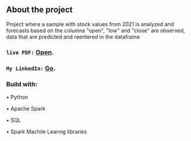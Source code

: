 ## About the project

Project where a sample with stock values ​​from 2021 is analyzed and forecasts based on the columns "open", "low" and "close" are observed, data that are predicted and reentered in the dataframe

### `live PDF:` [Open](https://github.com/kaiodeodato/DecisionTree_project26/blob/main/M5_U6_kaio_deodato.pdf).
### `My LinkedIn:` [Go](https://www.linkedin.com/in/kaio-viana-6ab42016b/).

### Build with:

 • Python
 
 • Apache Spark
 
 • SQL

 • Spark Machile Learnig libraries

 
